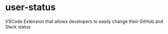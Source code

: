 # user-status
VSCode Extension that allows developers to easily change their GitHub and Slack status
